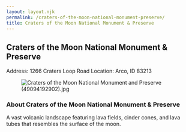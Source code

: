 ```yaml
---
layout: layout.njk
permalink: /craters-of-the-moon-national-monument-preserve/
title: Craters of the Moon National Monument & Preserve
---
```


<article class="attraction-detail container">
  <h2>Craters of the Moon National Monument & Preserve</h2>
  <div class="attraction-meta">
    <span class="address">Address: 1266 Craters Loop Road</span>
    <span class="location">Location: Arco, ID 83213</span>
  </div>
  <figure class="attraction-image">
    <img src="https://upload.wikimedia.org/wikipedia/commons/a/ae/Craters_of_the_Moon_National_Monument_and_Preserve_%2849094192902%29.jpg?v=1743942693846" alt="Craters of the Moon National Monument and Preserve (49094192902).jpg" loading="lazy">
  </figure>
  <div class="attraction-description">
    <h3>About Craters of the Moon National Monument & Preserve</h3>
    <p>A vast volcanic landscape featuring lava fields, cinder cones, and lava tubes that resembles the surface of the moon.</p>
  </div>
  
</article>